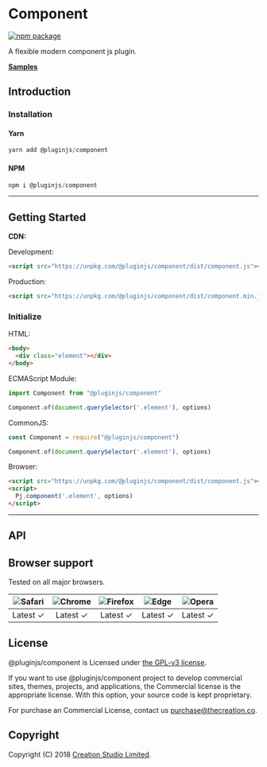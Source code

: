 # Component

[![npm package](https://img.shields.io/npm/v/@pluginjs/component.svg)](https://www.npmjs.com/package/@pluginjs/component)

A flexible modern component js plugin.

**[Samples](https://codesandbox.io/s/github/pluginjs/plugin.js/tree/master/modules/component/samples)**

## Introduction

### Installation

#### Yarn

```javascript
yarn add @pluginjs/component
```

#### NPM

```javascript
npm i @pluginjs/component
```

---

## Getting Started

**CDN:**

Development:

```html
<script src="https://unpkg.com/@pluginjs/component/dist/component.js"></script>
```

Production:

```html
<script src="https://unpkg.com/@pluginjs/component/dist/component.min.js"></script>
```

### Initialize

HTML:

```html
<body>
  <div class="element"></div>
</body>
```

ECMAScript Module:

```javascript
import Component from "@pluginjs/component"

Component.of(document.querySelector('.element'), options)
```

CommonJS:

```javascript
const Component = require("@pluginjs/component")

Component.of(document.querySelector('.element'), options)
```

Browser:

```html
<script src="https://unpkg.com/@pluginjs/component/dist/component.js"></script>
<script>
  Pj.component('.element', options)
</script>
```

---

## API

## Browser support

Tested on all major browsers.

| <img src="https://raw.githubusercontent.com/alrra/browser-logos/master/src/safari/safari_32x32.png" alt="Safari"> | <img src="https://raw.githubusercontent.com/alrra/browser-logos/master/src/chrome/chrome_32x32.png" alt="Chrome"> | <img src="https://raw.githubusercontent.com/alrra/browser-logos/master/src/firefox/firefox_32x32.png" alt="Firefox"> | <img src="https://raw.githubusercontent.com/alrra/browser-logos/master/src/edge/edge_32x32.png" alt="Edge"> | <img src="https://raw.githubusercontent.com/alrra/browser-logos/master/src/opera/opera_32x32.png" alt="Opera"> |
|:--:|:--:|:--:|:--:|:--:|
| Latest ✓ | Latest ✓ | Latest ✓ | Latest ✓ | Latest ✓ |

## License

@pluginjs/component is Licensed under [the GPL-v3 license](LICENSE).

If you want to use @pluginjs/component project to develop commercial sites, themes, projects, and applications, the Commercial license is the appropriate license. With this option, your source code is kept proprietary.

For purchase an Commercial License, contact us purchase@thecreation.co.

## Copyright

Copyright (C) 2018 [Creation Studio Limited](creationstudio.com).